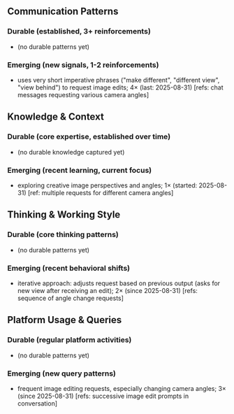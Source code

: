 ## Communication Patterns
### Durable (established, 3+ reinforcements)
- (no durable patterns yet)

### Emerging (new signals, 1-2 reinforcements)
- uses very short imperative phrases ("make different", "different view", "view behind") to request image edits; 4× (last: 2025-08-31) [refs: chat messages requesting various camera angles]

## Knowledge & Context
### Durable (core expertise, established over time)
- (no durable knowledge captured yet)

### Emerging (recent learning, current focus)  
- exploring creative image perspectives and angles; 1× (started: 2025-08-31) [ref: multiple requests for different camera angles]

## Thinking & Working Style
### Durable (core thinking patterns)
- (no durable patterns yet)

### Emerging (recent behavioral shifts)
- iterative approach: adjusts request based on previous output (asks for new view after receiving an edit); 2× (since 2025-08-31) [refs: sequence of angle change requests]

## Platform Usage & Queries
### Durable (regular platform activities)
- (no durable patterns yet)

### Emerging (new query patterns)
- frequent image editing requests, especially changing camera angles; 3× (since 2025-08-31) [refs: successive image edit prompts in conversation]